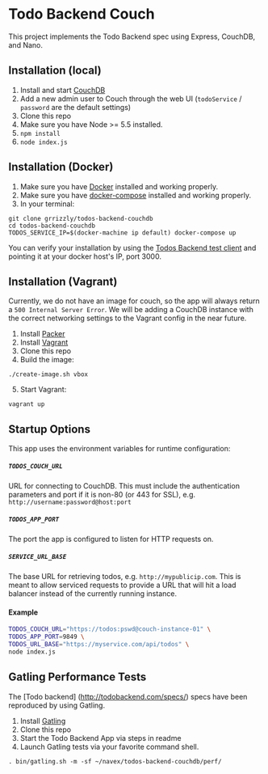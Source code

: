 # Todo Backend Couch

This project implements the Todo Backend spec using Express, CouchDB, and Nano.

## Installation (local)

1. Install and start [CouchDB](http://couchdb.apache.org/)
1. Add a new admin user to Couch through the web UI (`todoService` / `password` are the default settings)
1. Clone this repo
1. Make sure you have Node >= 5.5 installed.
1. `npm install`
1. `node index.js`

## Installation (Docker)

1. Make sure you have [Docker](https://www.docker.com/) installed and working properly.
1. Make sure you have [docker-compose](https://docs.docker.com/compose/install/) installed and working properly.
1. In your terminal:
```shell
git clone grrizzly/todos-backend-couchdb
cd todos-backend-couchdb
TODOS_SERVICE_IP=$(docker-machine ip default) docker-compose up
```

You can verify your installation by using the [Todos Backend test client](http://todobackend.com/specs/index.html) and pointing it at your docker host's IP, port 3000.

## Installation (Vagrant)

Currently, we do not have an image for couch, so the app will always return a `500 Internal Server Error`. We will be adding a CouchDB instance with the correct networking settings to the Vagrant config in the near future.

1. Install [Packer](https://www.packer.io/intro/getting-started/setup.html)
2. Install [Vagrant](https://www.vagrantup.com/docs/installation/)
3. Clone this repo
4. Build the image:
```shell
./create-image.sh vbox
```
5. Start Vagrant:
```shell
vagrant up
```

## Startup Options
This app uses the environment variables for runtime configuration:

##### `TODOS_COUCH_URL`
URL for connecting to CouchDB. This must include the authentication parameters and port if it is non-80 (or 443 for SSL), e.g. `http://username:password@host:port`

##### `TODOS_APP_PORT`
The port the app is configured to listen for HTTP requests on.

##### `SERVICE_URL_BASE`
The base URL for retrieving todos, e.g. `http://mypublicip.com`. This is meant to allow serviced requests to provide a URL that will hit a load balancer instead of the currently running instance.

#### Example

```bash
TODOS_COUCH_URL="https://todos:pswd@couch-instance-01" \
TODOS_APP_PORT=9849 \
TODOS_URL_BASE="https://myservice.com/api/todos" \
node index.js
```
## Gatling Performance Tests

The [Todo backend] (http://todobackend.com/specs/) specs have been reproduced by using Gatling.

1. Install [Gatling](http://gatling.io/#/download)
2. Clone this repo
3. Start the Todo Backend App via steps in readme
4. Launch Gatling tests via your favorite command shell. 
``` 
. bin/gatling.sh -m -sf ~/navex/todos-backend-couchdb/perf/
```
